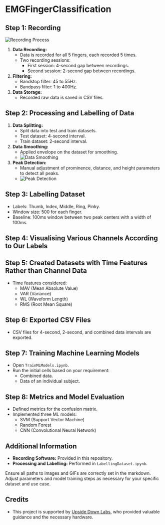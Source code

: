 # EMGFingerClassification

## Step 1: Recording
![Recording Process](Recording.gif)
1. **Data Recording:**
    - Data is recorded for all 5 fingers, each recorded 5 times.
    - Two recording sessions:
        - First session: 4-second gap between recordings.
        - Second session: 2-second gap between recordings.
2. **Filtering:**
    - Bandstop filter: 45 to 55Hz.
    - Bandpass filter: 1 to 400Hz.
3. **Data Storage:**
    - Recorded raw data is saved in CSV files.

## Step 2: Processing and Labelling of Data
1. **Data Splitting:**
    - Split data into test and train datasets.
    - Test dataset: 4-second interval.
    - Train dataset: 2-second interval.
2. **Data Smoothing:**
    - Applied envelope on the dataset for smoothing.
    - ![Data Smoothing](path_to_your_image.png)
3. **Peak Detection:**
    - Manual adjustment of prominence, distance, and height parameters to detect all peaks.
    - ![Peak Detection](path_to_your_image.png)

## Step 3: Labelling Dataset
- Labels: Thumb, Index, Middle, Ring, Pinky.
- Window size: 500 for each finger.
- Baseline: 100ms window between two peak centers with a width of 100ms.

## Step 4: Visualising Various Channels According to Our Labels

## Step 5: Created Datasets with Time Features Rather than Channel Data
- Time features considered:
  - MAV (Mean Absolute Value)
  - VAR (Variance)
  - WL (Waveform Length)
  - RMS (Root Mean Square)

## Step 6: Exported CSV Files
- CSV files for 4-second, 2-second, and combined data intervals are exported.

## Step 7: Training Machine Learning Models
- Open `TrainMLModels.ipynb`.
- Run the initial cells based on your requirement:
  - Combined data.
  - Data of an individual subject.

## Step 8: Metrics and Model Evaluation
- Defined metrics for the confusion matrix.
- Implemented three ML models:
  - SVM (Support Vector Machine)
  - Random Forest
  - CNN (Convolutional Neural Network)

## Additional Information
- **Recording Software:** Provided in this repository.
- **Processing and Labelling:** Performed in `LabellingDataset.ipynb`.

Ensure all paths to images and GIFs are correctly set in the markdown. Adjust parameters and model training steps as necessary for your specific dataset and use case.

## Credits
 - This project is supported by [Upside Down Labs](https://upsidedownlabs.tech), who provided valuable guidance and the necessary hardware.
